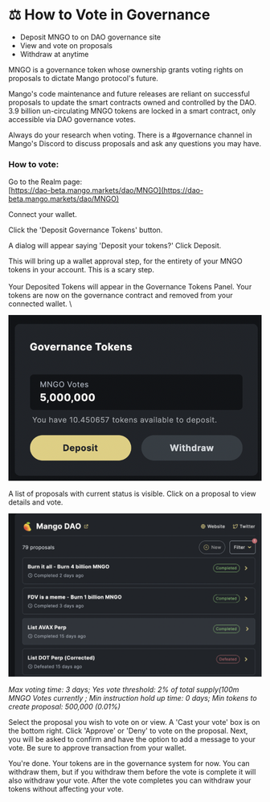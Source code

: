 # ⚖ How to Vote in Governance

* Deposit MNGO to on DAO governance site&#x20;
* View and vote on proposals&#x20;
* Withdraw at anytime&#x20;

MNGO is a governance token whose ownership grants voting rights on proposals to dictate Mango protocol's future.&#x20;

Mango's code maintenance and future releases are reliant on successful proposals to update the smart contracts owned and controlled by the DAO. 3.9 billion un-circulating MNGO tokens are locked in a smart contract, only accessible via DAO governance votes.&#x20;

Always do your research when voting. There is a #governance channel in Mango's Discord to discuss proposals and ask any questions you may have.&#x20;

### &#x20;How to vote:&#x20;

Go to the Realm page:\
&#x20;[https://dao-beta.mango.markets/dao/MNGO](https://dao-beta.mango.markets/dao/MNGO)

&#x20;Connect your wallet.&#x20;

Click the 'Deposit Governance Tokens' button.

A dialog will appear saying 'Deposit your tokens?' Click Deposit.

This will bring up a wallet approval step, for the entirety of your MNGO tokens in your account. This is a scary step.\
\
Your Deposited Tokens will appear in the Governance Tokens Panel. Your tokens are now on the governance contract and removed from your connected wallet. \


![](<../.gitbook/assets/Screen Shot 2021-12-28 at 12.42.38 PM.png>)

A list of proposals with current status is visible. Click on a proposal to view details and vote.&#x20;

![](<../.gitbook/assets/Screen Shot 2021-12-28 at 12.45.40 PM.png>)

_Max voting time: 3 days; Yes vote threshold: 2% of total supply(100m MNGO Votes currently ; Min instruction hold up time: 0 days; Min tokens to create proposal: 500,000 (0.01%)_

Select the proposal you wish to vote on or view. A 'Cast your vote' box is on the bottom right. Click 'Approve' or 'Deny' to vote on the proposal. Next, you will be asked to confirm and have the option to add a message to your vote. Be sure to approve transaction from your wallet.&#x20;

You're done. Your tokens are in the governance system for now. You can withdraw them, but if you withdraw them before the vote is complete it will also withdraw your vote. After the vote completes you can withdraw your tokens without affecting your vote.&#x20;

